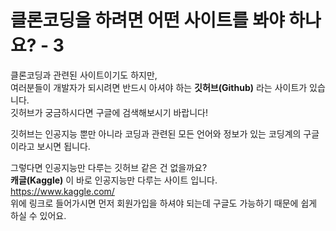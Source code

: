 # 클론코딩을 하려면 어떤 사이트를 봐야 하나요? - 3

클론코딩과 관련된 사이트이기도 하지만,  
여러분들이 개발자가 되시려면 반드시 아셔야 하는 **깃허브(Github)** 라는 사이트가 있습니다.  
깃허브가 궁금하시다면 구글에 검색해보시기 바랍니다!

깃허브는 인공지능 뿐만 아니라 코딩과 관련된 모든 언어와 정보가 있는 코딩계의 구글이라고 보시면 됩니다.

그렇다면 인공지능만 다루는 깃허브 같은 건 없을까요?  
**캐글(Kaggle)** 이 바로 인공지능만 다루는 사이트 입니다.  
https://www.kaggle.com/  
위에 링크로 들어가시면 먼저 회원가입을 하셔야 되는데 구글도 가능하기 때문에 쉽게 하실 수 있어요.
